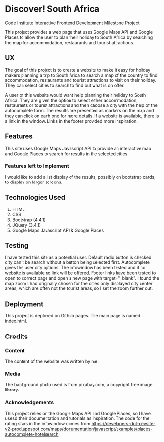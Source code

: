 # Discover! South Africa
Code Institute Interactive Frontend Development Milestone Project

This project provides a web page that uses Google Maps API and Google Places to allow the user to plan their holiday to South Africa by searching the map for accommodation, restaurants and tourist attractions.

## UX
The goal of this project is to create a website to make it easy for holiday makers planning a trip to South Arica to search a map of the country to find accommodation, restaurants and tourist attractions to visit on their holiday. They can select cities to search to find out what is on offer.

A user of this website would want help planning their holiday to South Africa. They are given the option to select either accommodation, restaurants or tourist attractions and then choose a city with the help of the autocomplete form. The results are presented as markers on the map and they can click on each one for more details. If a website is available, there is a link in the window. Links in the footer provided more inspiration.

## Features
This site uses Google Maps Javascript API to provide an interactive map and Google Places to search for results in the selected cities.

### Features left to Implement
I would like to add a list display of the results, possibly on bootstrap cards, to display on larger screens.

## Technologies Used
1. HTML
2. CSS
3. Bootstrap (4.4.1)
4. JQuery (3.4.1)
5. Google Maps Javascript API & Google Places

## Testing
I have tested this site as a potential user. Default radio button is checked city can't be search without a button being selected first. Autocomplete gives the user city options. The infowindow has been tested and if no website is available no link will be offered. Footer links have been tested to open to correct page and open a new page with target="_blank".
I found the map zoom I had originally chosen for the cities only displayed city center areas, which are often not the tourist areas, so I set the zoom further out.

## Deployment
This project is deployed on Github pages. The main page is named index.html.

## Credits
### Content
The content of the website was written by me.

### Media
The background photo used is from pixabay.com, a copyright free image library.

### Acknowledgements
This project relies on the Google Maps API and Google Places, so I have usesd their documentation and tutorials as inspiration.
The code for the rating stars in the infowindow comes from https://developers-dot-devsite-v2-prod.appspot.com/maps/documentation/javascript/examples/places-autocomplete-hotelsearch